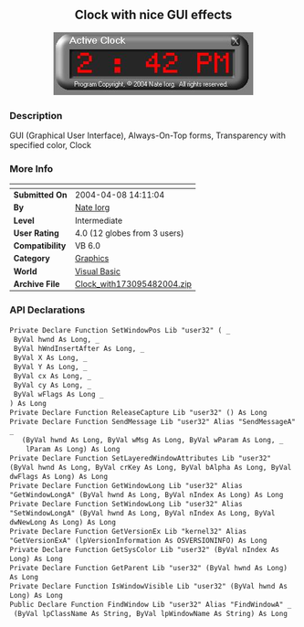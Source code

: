 ﻿<div align="center">

## Clock with nice GUI effects

<img src="PIC200448178506758.JPG">
</div>

### Description

GUI (Graphical User Interface), Always-On-Top forms, Transparency with specified color, Clock
 
### More Info
 


<span>             |<span>
---                |---
**Submitted On**   |2004-04-08 14:11:04
**By**             |[Nate Iorg](https://github.com/Planet-Source-Code/PSCIndex/blob/master/ByAuthor/nate-iorg.md)
**Level**          |Intermediate
**User Rating**    |4.0 (12 globes from 3 users)
**Compatibility**  |VB 6\.0
**Category**       |[Graphics](https://github.com/Planet-Source-Code/PSCIndex/blob/master/ByCategory/graphics__1-46.md)
**World**          |[Visual Basic](https://github.com/Planet-Source-Code/PSCIndex/blob/master/ByWorld/visual-basic.md)
**Archive File**   |[Clock\_with173095482004\.zip](https://github.com/Planet-Source-Code/nate-iorg-clock-with-nice-gui-effects__1-52986/archive/master.zip)

### API Declarations

```
Private Declare Function SetWindowPos Lib "user32" ( _
 ByVal hwnd As Long, _
 ByVal hWndInsertAfter As Long, _
 ByVal X As Long, _
 ByVal Y As Long, _
 ByVal cx As Long, _
 ByVal cy As Long, _
 ByVal wFlags As Long _
) As Long
Private Declare Function ReleaseCapture Lib "user32" () As Long
Private Declare Function SendMessage Lib "user32" Alias "SendMessageA" _
   (ByVal hwnd As Long, ByVal wMsg As Long, ByVal wParam As Long, _
    lParam As Long) As Long
Private Declare Function SetLayeredWindowAttributes Lib "user32" (ByVal hwnd As Long, ByVal crKey As Long, ByVal bAlpha As Long, ByVal dwFlags As Long) As Long
Private Declare Function GetWindowLong Lib "user32" Alias "GetWindowLongA" (ByVal hwnd As Long, ByVal nIndex As Long) As Long
Private Declare Function SetWindowLong Lib "user32" Alias "SetWindowLongA" (ByVal hwnd As Long, ByVal nIndex As Long, ByVal dwNewLong As Long) As Long
Private Declare Function GetVersionEx Lib "kernel32" Alias "GetVersionExA" (lpVersionInformation As OSVERSIONINFO) As Long
Private Declare Function GetSysColor Lib "user32" (ByVal nIndex As Long) As Long
Private Declare Function GetParent Lib "user32" (ByVal hwnd As Long) As Long
Private Declare Function IsWindowVisible Lib "user32" (ByVal hwnd As Long) As Long
Public Declare Function FindWindow Lib "user32" Alias "FindWindowA" _
 (ByVal lpClassName As String, ByVal lpWindowName As String) As Long
```






